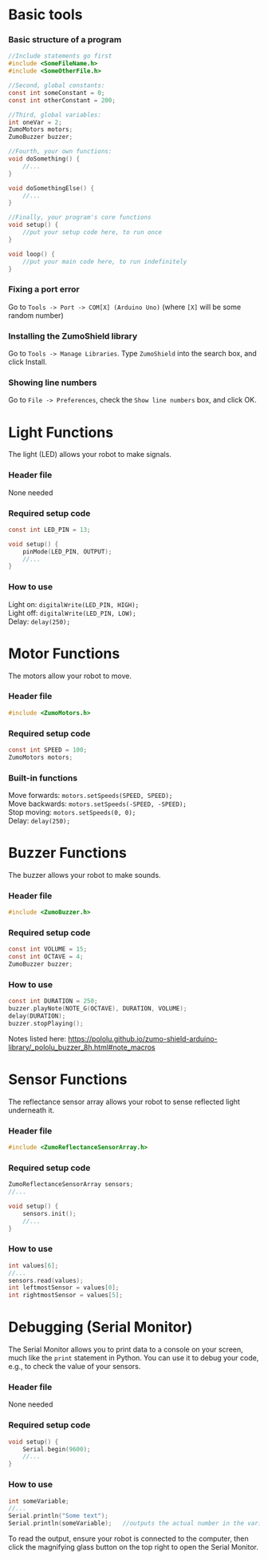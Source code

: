 # Basic tools

### Basic structure of a program
```c
//Include statements go first
#include <SomeFileName.h>
#include <SomeOtherFile.h>

//Second, global constants:
const int someConstant = 0;
const int otherConstant = 200;

//Third, global variables:
int oneVar = 2;
ZumoMotors motors;
ZumoBuzzer buzzer;

//Fourth, your own functions:
void doSomething() {
	//...
}

void doSomethingElse() {
	//...
}

//Finally, your program's core functions
void setup() {
	//put your setup code here, to run once
}

void loop() {
	//put your main code here, to run indefinitely
}
```

### Fixing a port error
Go to `Tools -> Port -> COM[X] (Arduino Uno)` (where `[X]` will be some random number)

### Installing the ZumoShield library
Go to `Tools -> Manage Libraries`. Type `ZumoShield` into the search box, and click Install.

### Showing line numbers
Go to `File -> Preferences`, check the `Show line numbers` box, and click OK.

# Light Functions 
The light (LED) allows your robot to make signals.
### Header file
None needed

### Required setup code
```c
const int LED_PIN = 13;

void setup() {
	pinMode(LED_PIN, OUTPUT);
	//...
}
```
### How to use
Light on: `digitalWrite(LED_PIN, HIGH);`<br>
Light off: `digitalWrite(LED_PIN, LOW);`<br>
Delay:  `delay(250);`<br>

# Motor Functions 
The motors allow your robot to move.
### Header file
```c
#include <ZumoMotors.h>
```

### Required setup code
```c
const int SPEED = 100;
ZumoMotors motors;
```

### Built-in functions
Move forwards: `motors.setSpeeds(SPEED, SPEED);`<br>
Move backwards: `motors.setSpeeds(-SPEED, -SPEED);`<br>
Stop moving: `motors.setSpeeds(0, 0);`<br>
Delay:  `delay(250);`<br>

# Buzzer Functions 
The buzzer allows your robot to make sounds.
### Header file
```c
#include <ZumoBuzzer.h>
```

### Required setup code
```c
const int VOLUME = 15;
const int OCTAVE = 4;
ZumoBuzzer buzzer;
```

### How to use
```c
const int DURATION = 250;
buzzer.playNote(NOTE_G(OCTAVE), DURATION, VOLUME);
delay(DURATION);
buzzer.stopPlaying();
```

Notes listed here: https://pololu.github.io/zumo-shield-arduino-library/_pololu_buzzer_8h.html#note_macros

# Sensor Functions 
The reflectance sensor array allows your robot to sense reflected light underneath it.
### Header file
```c
#include <ZumoReflectanceSensorArray.h>
```

### Required setup code

```c
ZumoReflectanceSensorArray sensors;
//...

void setup() {
	sensors.init();
	//...
}
```

### How to use

```c
int values[6];
//...
sensors.read(values);
int leftmostSensor = values[0];
int rightmostSensor = values[5];
```

# Debugging (Serial Monitor)
The Serial Monitor allows you to print data to a console on your screen, much like the `print` statement in Python. You can use it to debug your code, e.g., to check the value of your sensors.

### Header file
None needed

### Required setup code

```c
void setup() {
	Serial.begin(9600);
	//...
}
```

### How to use

```c
int someVariable;
//...
Serial.println("Some text");
Serial.println(someVariable);	//outputs the actual number in the variable
```

To read the output, ensure your robot is connected to the computer, then click the magnifying glass button on the top right to open the Serial Monitor.

